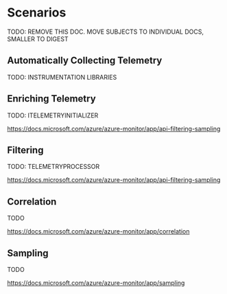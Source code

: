 
# Scenarios

TODO: REMOVE THIS DOC. MOVE SUBJECTS TO INDIVIDUAL DOCS, SMALLER TO DIGEST

## Automatically Collecting Telemetry

TODO: INSTRUMENTATION LIBRARIES

## Enriching Telemetry

TODO: ITELEMETRYINITIALIZER

https://docs.microsoft.com/azure/azure-monitor/app/api-filtering-sampling

## Filtering

TODO: TELEMETRYPROCESSOR

https://docs.microsoft.com/azure/azure-monitor/app/api-filtering-sampling

## Correlation

TODO

https://docs.microsoft.com/azure/azure-monitor/app/correlation

## Sampling

TODO

https://docs.microsoft.com/azure/azure-monitor/app/sampling
